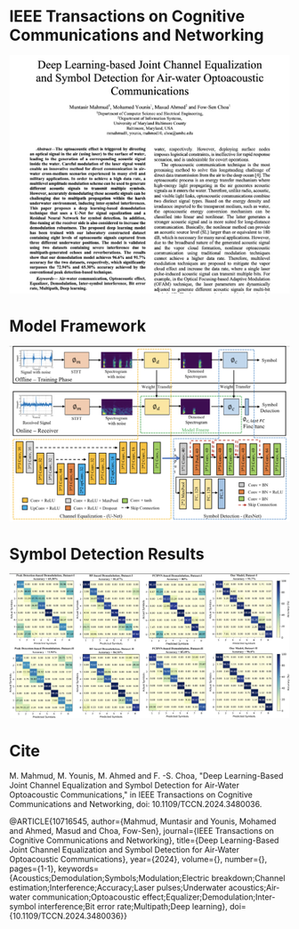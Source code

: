 # IEEE Transactions on Cognitive Communications and Networking 
![image alt](https://github.com/muntasirmahmud1/Joint_Channel_Equalization_Symbol_Detection/blob/95f5f7bdf6415b1def4a2db4dd84faf6f8d1f0e6/Images/Paper_screenshot.png)

# Model Framework
![image alt](https://github.com/muntasirmahmud1/Joint_Channel_Equalization_Symbol_Detection/blob/a47cd919741ffab74ad6b8e52edc29b941cf6483/Images/model%20framework.png)

# Symbol Detection Results
![image alt](https://github.com/muntasirmahmud1/Joint_Channel_Equalization_Symbol_Detection/blob/95f5f7bdf6415b1def4a2db4dd84faf6f8d1f0e6/Images/confusion%20matrix.png)

# Cite

M. Mahmud, M. Younis, M. Ahmed and F. -S. Choa, "Deep Learning-Based Joint Channel Equalization and Symbol Detection for Air-Water Optoacoustic Communications," in IEEE Transactions on Cognitive Communications and Networking, doi: 10.1109/TCCN.2024.3480036.

@ARTICLE{10716545,
  author={Mahmud, Muntasir and Younis, Mohamed and Ahmed, Masud and Choa, Fow-Sen},
  journal={IEEE Transactions on Cognitive Communications and Networking}, 
  title={Deep Learning-Based Joint Channel Equalization and Symbol Detection for Air-Water Optoacoustic Communications}, 
  year={2024},
  volume={},
  number={},
  pages={1-1},
  keywords={Acoustics;Demodulation;Symbols;Modulation;Electric breakdown;Channel estimation;Interference;Accuracy;Laser pulses;Underwater acoustics;Air-water communication;Optoacoustic effect;Equalizer;Demodulation;Inter-symbol interference;Bit error rate;Multipath;Deep learning},
  doi={10.1109/TCCN.2024.3480036}}



